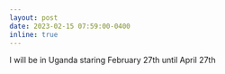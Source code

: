 ```yaml
---
layout: post
date: 2023-02-15 07:59:00-0400
inline: true
---
```


I will be in Uganda staring February 27th until April 27th
